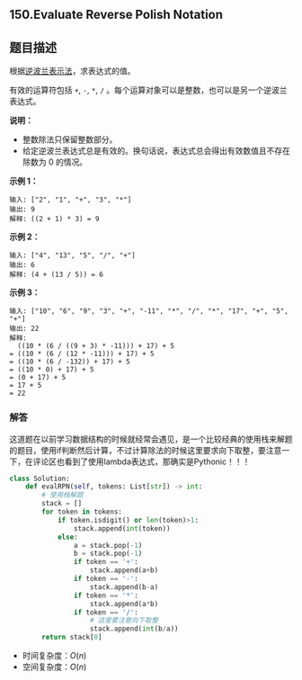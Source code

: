 ## 150.Evaluate Reverse Polish Notation

## 题目描述

根据[逆波兰表示法](https://baike.baidu.com/item/%E9%80%86%E6%B3%A2%E5%85%B0%E5%BC%8F/128437)，求表达式的值。

有效的运算符包括 `+`, `-`, `*`, `/` 。每个运算对象可以是整数，也可以是另一个逆波兰表达式。

**说明：**

- 整数除法只保留整数部分。
- 给定逆波兰表达式总是有效的。换句话说，表达式总会得出有效数值且不存在除数为 0 的情况。

**示例 1：**

```
输入: ["2", "1", "+", "3", "*"]
输出: 9
解释: ((2 + 1) * 3) = 9
```

**示例 2：**

```
输入: ["4", "13", "5", "/", "+"]
输出: 6
解释: (4 + (13 / 5)) = 6
```

**示例 3：**

```
输入: ["10", "6", "9", "3", "+", "-11", "*", "/", "*", "17", "+", "5", "+"]
输出: 22
解释: 
  ((10 * (6 / ((9 + 3) * -11))) + 17) + 5
= ((10 * (6 / (12 * -11))) + 17) + 5
= ((10 * (6 / -132)) + 17) + 5
= ((10 * 0) + 17) + 5
= (0 + 17) + 5
= 17 + 5
= 22
```



### 解答

​	这道题在以前学习数据结构的时候就经常会遇见，是一个比较经典的使用栈来解题的题目，使用if判断然后计算，不过计算除法的时候这里要求向下取整，要注意一下，在评论区也看到了使用lambda表达式，那确实是Pythonic！！！

```python
class Solution:
    def evalRPN(self, tokens: List[str]) -> int:
        # 使用栈解题
        stack = []
        for token in tokens:
            if token.isdigit() or len(token)>1:
                stack.append(int(token))
            else:
                a = stack.pop(-1)
                b = stack.pop(-1)
                if token == '+':
                    stack.append(a+b)
                if token == '-':
                    stack.append(b-a)
                if token == '*':
                    stack.append(a*b)
                if token == '/':
                    # 这里要注意向下取整
                    stack.append(int(b/a))
        return stack[0]
```

- 时间复杂度：$O(n)$
- 空间复杂度：$O(n)$

